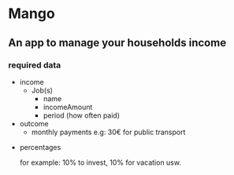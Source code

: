 # Mango

## An app to manage your households income

### required data

- income
  - Job(s)
    - name
    - incomeAmount
    - period (how often paid)
- outcome
  - monthly payments
  e.g: 30€ for public transport
  <p>
- percentages<p>
  for example: 10% to invest, 10% for vacation usw.
